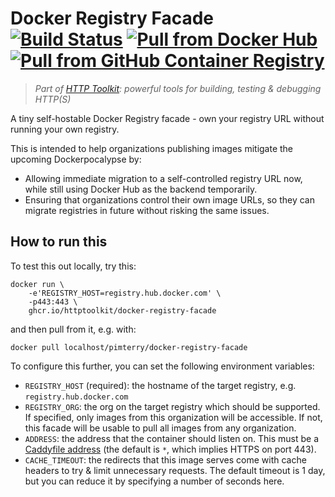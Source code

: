 # Docker Registry Facade [![Build Status](https://github.com/httptoolkit/docker-registry-facade/workflows/CI/badge.svg)](https://github.com/httptoolkit/docker-registry-facade/actions) [![Pull from Docker Hub](https://img.shields.io/badge/Pull%20from-Docker%20Hub-0db7ed)](https://hub.docker.com/r/pimterry/docker-registry-facade) [![Pull from GitHub Container Registry](https://img.shields.io/badge/Pull%20from-GHCR-%23333)](https://ghcr.io/httptoolkit/docker-registry-facade)

> _Part of [HTTP Toolkit](https://httptoolkit.com): powerful tools for building, testing & debugging HTTP(S)_

A tiny self-hostable Docker Registry facade - own your registry URL without running your own registry.

This is intended to help organizations publishing images mitigate the upcoming Dockerpocalypse by:

* Allowing immediate migration to a self-controlled registry URL now, while still using Docker Hub as the backend temporarily.
* Ensuring that organizations control their own image URLs, so they can migrate registries in future without risking the same issues.

## How to run this

To test this out locally, try this:

```
docker run \
    -e'REGISTRY_HOST=registry.hub.docker.com' \
    -p443:443 \
    ghcr.io/httptoolkit/docker-registry-facade
```

and then pull from it, e.g. with:

```
docker pull localhost/pimterry/docker-registry-facade
```

To configure this further, you can set the following environment variables:

* `REGISTRY_HOST` (required): the hostname of the target registry, e.g. `registry.hub.docker.com`
* `REGISTRY_ORG`: the org on the target registry which should be supported. If specified, only images from this organization will be accessible. If not, this facade will be usable to pull all images from any organization.
* `ADDRESS`: the address that the container should listen on. This must be a [Caddyfile address](https://caddyserver.com/docs/caddyfile/concepts#addresses) (the default is `*`, which implies HTTPS on port 443).
* `CACHE_TIMEOUT`: the redirects that this image serves come with cache headers to try & limit unnecessary requests. The default timeout is 1 day, but you can reduce it by specifying a number of seconds here.
